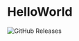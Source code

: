 # HelloWorld
![GitHub Releases](https://img.shields.io/github/downloads/MrMaou/HelloWorld/latest/total.svg?style=flat-square)
